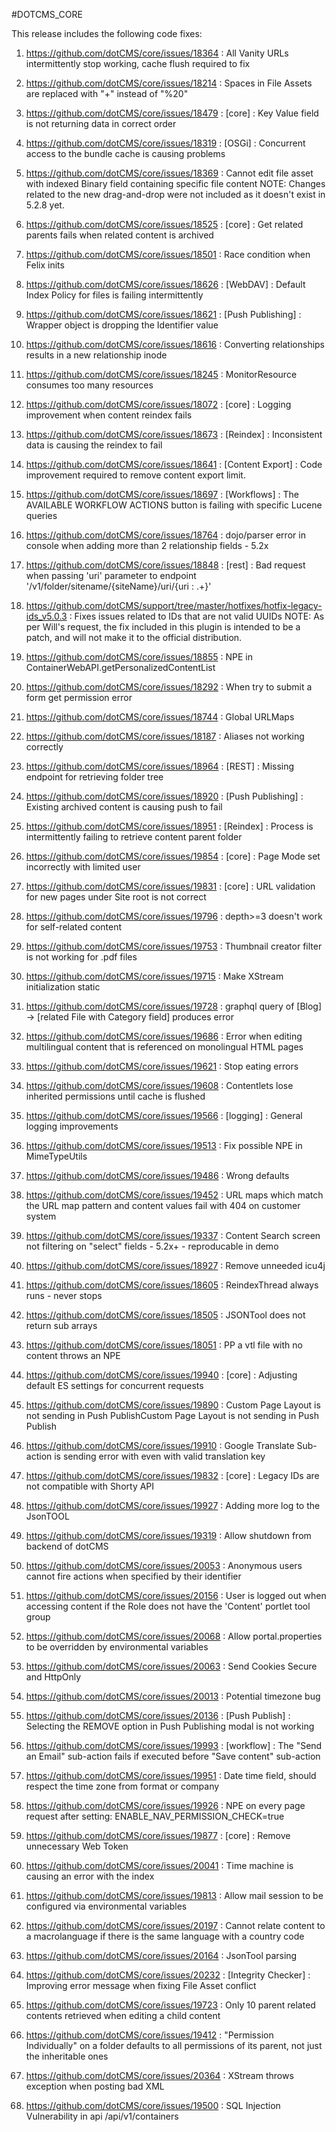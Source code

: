 #DOTCMS_CORE


This release includes the following code fixes:

1. https://github.com/dotCMS/core/issues/18364 : All Vanity URLs intermittently stop working, cache flush required to fix

2. https://github.com/dotCMS/core/issues/18214 : Spaces in File Assets are replaced with "+" instead of "%20"

3. https://github.com/dotCMS/core/issues/18479 : [core] : Key Value field is not returning data in correct order

4. https://github.com/dotCMS/core/issues/18319 : [OSGi] : Concurrent access to the bundle cache is causing problems

5. https://github.com/dotCMS/core/issues/18369 : Cannot edit file asset with indexed Binary field containing specific file content
   NOTE: Changes related to the new drag-and-drop were not included as it doesn't exist in 5.2.8 yet.

6. https://github.com/dotCMS/core/issues/18525 : [core] : Get related parents fails when related content is archived

7. https://github.com/dotCMS/core/issues/18501 : Race condition when Felix inits

8. https://github.com/dotCMS/core/issues/18626 : [WebDAV] : Default Index Policy for files is failing intermittently

9. https://github.com/dotCMS/core/issues/18621 : [Push Publishing] : Wrapper object is dropping the Identifier value

10. https://github.com/dotCMS/core/issues/18616 : Converting relationships results in a new relationship inode

11. https://github.com/dotCMS/core/issues/18245 : MonitorResource consumes too many resources

12. https://github.com/dotCMS/core/issues/18072 : [core] : Logging improvement when content reindex fails

13. https://github.com/dotCMS/core/issues/18673 : [Reindex] : Inconsistent data is causing the reindex to fail

14. https://github.com/dotCMS/core/issues/18641 : [Content Export] : Code improvement required to remove content export limit.

15. https://github.com/dotCMS/core/issues/18697 : [Workflows] : The AVAILABLE WORKFLOW ACTIONS button is failing with specific Lucene queries

16. https://github.com/dotCMS/core/issues/18764 : dojo/parser error in console when adding more than 2 relationship fields - 5.2x

17. https://github.com/dotCMS/core/issues/18848 : [rest] : Bad request when passing 'uri' parameter to endpoint '/v1/folder/sitename/{siteName}/uri/{uri : .+}'

18. https://github.com/dotCMS/support/tree/master/hotfixes/hotfix-legacy-ids_v5.0.3 : Fixes issues related to IDs that are not valid UUIDs
    NOTE: As per Will's request, the fix included in this plugin is intended to be a patch, and will not make it to the official distribution.

19. https://github.com/dotCMS/core/issues/18855 : NPE in ContainerWebAPI.getPersonalizedContentList

20. https://github.com/dotCMS/core/issues/18292 : When try to submit a form get permission error

21. https://github.com/dotCMS/core/issues/18744 : Global URLMaps

22. https://github.com/dotCMS/core/issues/18187 : Aliases not working correctly

23. https://github.com/dotCMS/core/issues/18964 : [REST] : Missing endpoint for retrieving folder tree 

24. https://github.com/dotCMS/core/issues/18920 : [Push Publishing] : Existing archived content is causing push to fail

25. https://github.com/dotCMS/core/issues/18951 : [Reindex] : Process is intermittently failing to retrieve content parent folder

26. https://github.com/dotCMS/core/issues/19854 : [core] : Page Mode set incorrectly with limited user

27. https://github.com/dotCMS/core/issues/19831 : [core] : URL validation for new pages under Site root is not correct

28. https://github.com/dotCMS/core/issues/19796 : depth>=3 doesn't work for self-related content

29. https://github.com/dotCMS/core/issues/19753 : Thumbnail creator filter is not working for .pdf files

30. https://github.com/dotCMS/core/issues/19715 : Make XStream initialization static

31. https://github.com/dotCMS/core/issues/19728	: graphql query of [Blog] -> [related File with Category field] produces error

32. https://github.com/dotCMS/core/issues/19686 : Error when editing multilingual content that is referenced on monolingual HTML pages

33. https://github.com/dotCMS/core/issues/19621	: Stop eating errors

34. https://github.com/dotCMS/core/issues/19608 : Contentlets lose inherited permissions until cache is flushed

35. https://github.com/dotCMS/core/issues/19566 : [logging] : General logging improvements

36. https://github.com/dotCMS/core/issues/19513	: Fix possible NPE in MimeTypeUtils

37. https://github.com/dotCMS/core/issues/19486	: Wrong defaults

38. https://github.com/dotCMS/core/issues/19452	: URL maps which match the URL map pattern and content values fail with 404 on customer system

39. https://github.com/dotCMS/core/issues/19337	: Content Search screen not filtering on "select" fields - 5.2x+ - reproducable in demo

40. https://github.com/dotCMS/core/issues/18927	: Remove unneeded icu4j

41. https://github.com/dotCMS/core/issues/18605	: ReindexThread always runs - never stops

42. https://github.com/dotCMS/core/issues/18505	: JSONTool does not return sub arrays

43. https://github.com/dotCMS/core/issues/18051	: PP a vtl file with no content throws an NPE

44. https://github.com/dotCMS/core/issues/19940 : [core] : Adjusting default ES settings for concurrent requests

45. https://github.com/dotCMS/core/issues/19890	: Custom Page Layout is not sending in Push PublishCustom Page Layout is not sending in Push Publish

46. https://github.com/dotCMS/core/issues/19910	: Google Translate Sub-action is sending error with even with valid translation key

47. https://github.com/dotCMS/core/issues/19832	: [core] : Legacy IDs are not compatible with Shorty API

48. https://github.com/dotCMS/core/issues/19927	: Adding more log to the JsonTOOL

49. https://github.com/dotCMS/core/issues/19319	: Allow shutdown from backend of dotCMS

50. https://github.com/dotCMS/core/issues/20053 : Anonymous users cannot fire actions when specified by their identifier

51. https://github.com/dotCMS/core/issues/20156 : User is logged out when accessing content if the Role does not have the 'Content' portlet tool group

52. https://github.com/dotCMS/core/issues/20068 : Allow portal.properties to be overridden by environmental variables

53. https://github.com/dotCMS/core/issues/20063 : Send Cookies Secure and HttpOnly

54. https://github.com/dotCMS/core/issues/20013 : Potential timezone bug

55. https://github.com/dotCMS/core/issues/20136 : [Push Publish] : Selecting the REMOVE option in Push Publishing modal is not working

56. https://github.com/dotCMS/core/issues/19993 : [workflow] : The "Send an Email" sub-action fails if executed before "Save content" sub-action 

57. https://github.com/dotCMS/core/issues/19951 : Date time field, should respect the time zone from format or company

58. https://github.com/dotCMS/core/issues/19926 : NPE on every page request after setting: ENABLE_NAV_PERMISSION_CHECK=true

59. https://github.com/dotCMS/core/issues/19877 : [core] : Remove unnecessary Web Token

60. https://github.com/dotCMS/core/issues/20041 : Time machine is causing an error with the index

61. https://github.com/dotCMS/core/issues/19813 : Allow mail session to be configured via environmental variables

62. https://github.com/dotCMS/core/issues/20197 : Cannot relate content to a macrolanguage if there is the same language with a country code

63. https://github.com/dotCMS/core/issues/20164 : JsonTool parsing

64. https://github.com/dotCMS/core/issues/20232 : [Integrity Checker] : Improving error message when fixing File Asset conflict

65. https://github.com/dotCMS/core/issues/19723 : Only 10 parent related contents retrieved when editing a child content

66. https://github.com/dotCMS/core/issues/19412 : "Permission Individually" on a folder defaults to all permissions of its parent, not just the inheritable ones

67. https://github.com/dotCMS/core/issues/20364 : XStream throws exception when posting bad XML

68. https://github.com/dotCMS/core/issues/19500 : SQL Injection Vulnerability in api /api/v1/containers